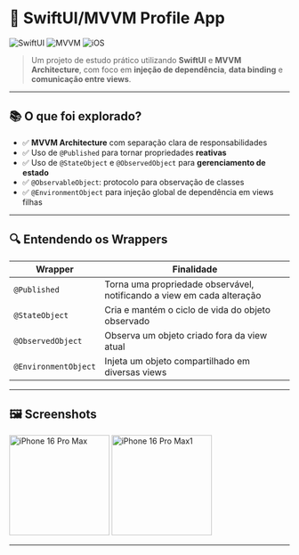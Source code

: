 # 👤 SwiftUI/MVVM Profile App

![SwiftUI](https://img.shields.io/badge/SwiftUI-%F0%9F%94%A5-blue?style=flat-square&logo=swift)
![MVVM](https://img.shields.io/badge/MVVM-Architecture-informational?style=flat-square)
![iOS](https://img.shields.io/badge/iOS-14%2B-lightgrey?style=flat-square&logo=apple)

> Um projeto de estudo prático utilizando **SwiftUI** e **MVVM Architecture**, com foco em **injeção de dependência**, **data binding** e **comunicação entre views**.

---

## 📚 O que foi explorado?

- ✅ **MVVM Architecture** com separação clara de responsabilidades
- ✅ Uso de `@Published` para tornar propriedades **reativas**
- ✅ Uso de `@StateObject` e `@ObservedObject` para **gerenciamento de estado**
- ✅ `@ObservableObject`: protocolo para observação de classes
- ✅ `@EnvironmentObject` para injeção global de dependência em views filhas

---

## 🔍 Entendendo os Wrappers

| Wrapper              | Finalidade                                                                 |
|----------------------|---------------------------------------------------------------------------|
| `@Published`         | Torna uma propriedade observável, notificando a view em cada alteração    |
| `@StateObject`       | Cria e mantém o ciclo de vida do objeto observado                         |
| `@ObservedObject`    | Observa um objeto criado fora da view atual                               |
| `@EnvironmentObject` | Injeta um objeto compartilhado em diversas views                          |

---

## 🖼️ Screenshots

<p float="left">
  <img width="180" alt="iPhone 16 Pro Max" src="https://github.com/user-attachments/assets/3adde471-54d1-4652-b520-c2946bd030bf" />
  <img width="180" alt="iPhone 16 Pro Max1" src="https://github.com/user-attachments/assets/c4166342-d6c8-4163-a30c-e3ee53ce9b04" />
</p>

---

